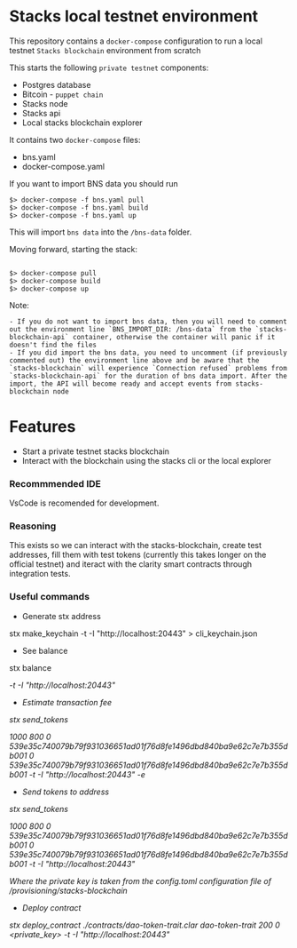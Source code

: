 # Stacks local testnet environment

This repository contains a `docker-compose` configuration to run a local testnet `Stacks blockchain` environment from scratch

This starts the following `private testnet` components: 

* Postgres database
* Bitcoin - `puppet chain`
* Stacks node 
* Stacks api
* Local stacks blockchain explorer

It contains  two `docker-compose` files: 

* bns.yaml
* docker-compose.yaml

If you want to import BNS data you should run

```
$> docker-compose -f bns.yaml pull
$> docker-compose -f bns.yaml build
$> docker-compose -f bns.yaml up
```

This will import `bns data` into the `/bns-data` folder.

Moving forward, starting the stack: 

```

$> docker-compose pull
$> docker-compose build
$> docker-compose up

```

Note:

    - If you do not want to import bns data, then you will need to comment out the environment line `BNS_IMPORT_DIR: /bns-data` from the `stacks-blockchain-api` container, otherwise the container will panic if it doesn't find the files
    - If you did import the bns data, you need to uncomment (if previously commented out) the environment line above and be aware that the `stacks-blockchain` will experience `Connection refused` problems from `stacks-blockchain-api` for the duration of bns data import. After the import, the API will become ready and accept events from stacks-blockchain node

# Features

  - Start a private testnet stacks blockchain
  - Interact with the blockchain using the stacks cli or the local explorer

### Recommmended IDE

VsCode is recomended for development.

### Reasoning

This exists so we can interact with the stacks-blockchain, create test addresses, fill them with test tokens (currently this takes longer on the official testnet) and iteract with the clarity smart contracts through integration tests.

### Useful commands

* Generate stx address

stx make_keychain -t -I "http://localhost:20443" > cli_keychain.json

* See balance

stx balance <address> -t -I "http://localhost:20443"

* Estimate transaction fee

stx send_tokens <address> 1000 800 0 539e35c740079b79f931036651ad01f76d8fe1496dbd840ba9e62c7e7b355db001 0 539e35c740079b79f931036651ad01f76d8fe1496dbd840ba9e62c7e7b355db001 -t -I "http://localhost:20443" -e

* Send tokens to address 

stx send_tokens <address> 1000 800 0 539e35c740079b79f931036651ad01f76d8fe1496dbd840ba9e62c7e7b355db001 0 539e35c740079b79f931036651ad01f76d8fe1496dbd840ba9e62c7e7b355db001 -t -I "http://localhost:20443"

Where the private key is taken from the config.toml configuration file of /provisioning/stacks-blockchain

* Deploy contract

stx deploy_contract ./contracts/dao-token-trait.clar dao-token-trait 200 0 <private_key> -t -I "http://localhost:20443"

